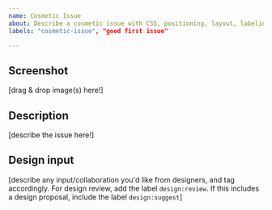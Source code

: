 ```yaml
---
name: Cosmetic Issue
about: Describe a cosmetic issue with CSS, positioning, layout, labeling, or something of that nature
labels: "cosmetic-issue", "good first issue"

---
```


## Screenshot

[drag & drop image(s) here!]

## Description

[describe the issue here!]

## Design input
[describe any input/collaboration you'd like from designers, and
tag accordingly. For design review, add the
label `design:review`. If this includes a design proposal,
include the label `design:suggest`]
